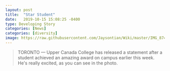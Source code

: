 ```yaml
---
layout: post
title:  "Star Student"
date:   2019-10-15 15:08:25 -0400
type: Developing Story
categories: [News]
categories: [diversity]
image: https://raw.githubusercontent.com/Jaysontian/Wiki/master/IMG_8747.JPG
---
```


>TORONTO — Upper Canada College has released a statement after a student achieved an amazing award on campus earlier this week. He's really excited, as you can see in the photo.
